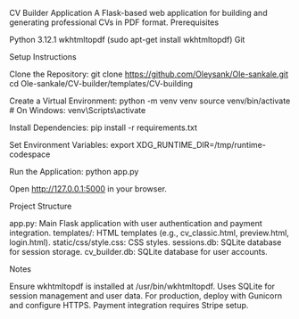 CV Builder Application
A Flask-based web application for building and generating professional CVs in PDF format.
Prerequisites

Python 3.12.1
wkhtmltopdf (sudo apt-get install wkhtmltopdf)
Git

Setup Instructions

Clone the Repository:
git clone https://github.com/Oleysank/Ole-sankale.git
cd Ole-sankale/CV-builder/templates/CV-building


Create a Virtual Environment:
python -m venv venv
source venv/bin/activate  # On Windows: venv\Scripts\activate


Install Dependencies:
pip install -r requirements.txt


Set Environment Variables:
export XDG_RUNTIME_DIR=/tmp/runtime-codespace


Run the Application:
python app.py


Open http://127.0.0.1:5000 in your browser.



Project Structure

app.py: Main Flask application with user authentication and payment integration.
templates/: HTML templates (e.g., cv_classic.html, preview.html, login.html).
static/css/style.css: CSS styles.
sessions.db: SQLite database for session storage.
cv_builder.db: SQLite database for user accounts.

Notes

Ensure wkhtmltopdf is installed at /usr/bin/wkhtmltopdf.
Uses SQLite for session management and user data.
For production, deploy with Gunicorn and configure HTTPS.
Payment integration requires Stripe setup.

